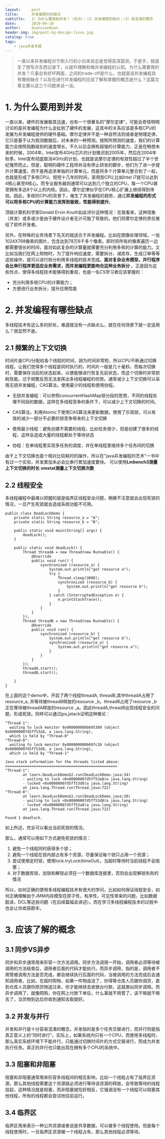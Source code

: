 ```yaml
---
layout:     post
title:      并发编程的优缺点
subtitle:   1）为什么要用到并发？（优点）；（2）并发编程的缺点；（3）易混淆的概念
date:       2019-04-10
author:     duanxiaoduan
header-img: img/post-bg-design-linux.jpg
catalog: true
tags:
    - java并发专题
---
```


>一直以来并发编程对于刚入行的小白来说总是觉得高深莫测，于是乎，就诞生了想写点东西记录下，以提升理解和堆并发编程的认知。为什么需要用的并发？凡事总有好坏两面，之间的trade-off是什么，也就是说并发编程具有哪些缺点？以及在进行并发编程时应该了解和掌握的概念是什么？这篇文章主要以这三个问题来谈一谈。

# 1. 为什么要用到并发 #
一直以来，硬件的发展极其迅速，也有一个很著名的"摩尔定律"，可能会奇怪明明讨论的是并发编程为什么会扯到了硬件的发展，这其中的关系应该是多核CPU的发展为并发编程提供的硬件基础。摩尔定律并不是一种自然法则或者是物理定律，它只是基于认为观测数据后，对未来的一种预测。按照所预测的速度，我们的计算能力会按照指数级别的速度增长，不久以后会拥有超强的计算能力，正是在畅想未来的时候，2004年，Intel宣布4GHz芯片的计划推迟到2005年，然后在2004年秋季，Intel宣布彻底取消4GHz的计划，也就是说摩尔定律的有效性超过了半个世纪戛然而止。但是，聪明的硬件工程师并没有停止研发的脚步，他们为了进一步提升计算速度，而不是再追求单独的计算单元，而是将多个计算单元整合到了一起，也就是形成了多核CPU。短短十几年的时间，家用型CPU,比如Intel i7就可以达到4核心甚至8核心。而专业服务器则通常可以达到几个独立的CPU，每一个CPU甚至拥有多达8个以上的内核。因此，摩尔定律似乎在CPU核心扩展上继续得到体验。因此，多核的CPU的背景下，催生了并发编程的趋势，通过**并发编程的形式可以将多核CPU的计算能力发挥到极致，性能得到提升**。

顶级计算机科学家Donald Ervin Knuth如此评价这种情况：在我看来，这种现象（并发）或多或少是由于硬件设计者无计可施了导致的，他们将摩尔定律的责任推给了软件开发者。

另外，在特殊的业务场景下先天的就适合于并发编程。比如在图像处理领域，一张1024X768像素的图片，包含达到78万6千多个像素。即时将所有的像素遍历一边都需要很长的时间，面对如此复杂的计算量就需要充分利用多核的计算的能力。又比如当我们在网上购物时，为了提升响应速度，需要拆分，减库存，生成订单等等这些操作，就可以进行拆分利用多线程的技术完成。**面对复杂业务模型，并行程序会比串行程序更适应业务需求，而并发编程更能吻合这种业务拆分** 。正是因为这些优点，使得多线程技术能够得到重视，也是一名CS学习者应该掌握的：

- 充分利用多核CPU的计算能力；
- 方便进行业务拆分，提升应用性能

# 2. 并发编程有哪些缺点 #
多线程技术有这么多的好处，难道就没有一点缺点么，就在任何场景下就一定适用么？很显然不是。


## 2.1 频繁的上下文切换 ##

时间片是CPU分配给各个线程的时间，因为时间非常短，所以CPU不断通过切换线程，让我们觉得多个线程是同时执行的，时间片一般是几十毫秒。而每次切换时，需要保存当前的状态起来，以便能够进行恢复先前状态，而这个切换时非常损耗性能，过于频繁反而无法发挥出多线程编程的优势。通常减少上下文切换可以采用无锁并发编程，CAS算法，使用最少的线程和使用协程。

- 无锁并发编程：可以参照concurrentHashMap锁分段的思想，不同的线程处理不同段的数据，这样在多线程竞争的条件下，可以减少上下文切换的时间。

- CAS算法，利用Atomic下使用CAS算法来更新数据，使用了乐观锁，可以有效的减少一部分不必要的锁竞争带来的上下文切换
- 使用最少线程：避免创建不需要的线程，比如任务很少，但是创建了很多的线程，这样会造成大量的线程都处于等待状态

- 协程：在单线程里实现多任务的调度，并在单线程里维持多个任务间的切换

由于上下文切换也是个相对比较耗时的操作，所以在"java并发编程的艺术"一书中有过一个实验，并发累加未必会比串行累加速度要快。 可以使用**Lmbench3测量上下文切换的时长**  **vmstat测量上下文切换次数**


## 2.2 线程安全 ##

多线程编程中最难以把握的就是临界区线程安全问题，稍微不注意就会出现死锁的情况，一旦产生死锁就会造成系统功能不可用。


	public class DeadLockDemo {
	    private static String resource_a = "A";
	    private static String resource_b = "B";
	
	    public static void main(String[] args) {
	        deadLock();
	    }
	
	    public static void deadLock() {
	        Thread threadA = new Thread(new Runnable() {
	            @Override
	            public void run() {
	                synchronized (resource_a) {
	                    System.out.println("get resource a");
	                    try {
	                        Thread.sleep(3000);
	                        synchronized (resource_b) {
	                            System.out.println("get resource b");
	                        }
	                    } catch (InterruptedException e) {
	                        e.printStackTrace();
	                    }
	                }
	            }
	        });
	        Thread threadB = new Thread(new Runnable() {
	            @Override
	            public void run() {
	                synchronized (resource_b) {
	                    System.out.println("get resource b");
	                    synchronized (resource_a) {
	                        System.out.println("get resource a");
	                    }
	                }
	            }
	        });
	        threadA.start();
	        threadB.start();
	
	    }
	}

在上面的这个demo中，开启了两个线程threadA, threadB,其中threadA占用了resource_a, 并等待被threadB释放的resource _b。threadB占用了resource _b正在等待被threadA释放的resource _a。因此threadA,threadB出现线程安全的问题，形成死锁。同样可以通过jps,jstack证明这种推论：

	"Thread-1":
	  waiting to lock monitor 0x000000000b695360 (object 0x00000007d5ff53a8, a java.lang.String),
	  which is held by "Thread-0"
	"Thread-0":
	  waiting to lock monitor 0x000000000b697c10 (object 0x00000007d5ff53d8, a java.lang.String),
	  which is held by "Thread-1"
	
	Java stack information for the threads listed above:
	===================================================
	"Thread-1":
	        at learn.DeadLockDemo$2.run(DeadLockDemo.java:34)
	        - waiting to lock <0x00000007d5ff53a8(a java.lang.String)
	        - locked <0x00000007d5ff53d8(a java.lang.String)
	        at java.lang.Thread.run(Thread.java:722)
	"Thread-0":
	        at learn.DeadLockDemo$1.run(DeadLockDemo.java:20)
	        - waiting to lock <0x00000007d5ff53d8(a java.lang.String)
	        - locked <0x00000007d5ff53a8(a java.lang.String)
	        at java.lang.Thread.run(Thread.java:722)
	
	Found 1 deadlock.

 
如上所述，完全可以看出当前死锁的情况。

那么，通常可以用如下方式避免死锁的情况：

1. 避免一个线程同时获得多个锁；
2. 避免一个线程在锁内部占有多个资源，尽量保证每个锁只占用一个资源；
3. 尝试使用定时锁，使用lock.tryLock(timeOut)，当超时等待时当前线程不会阻塞；
4. 对于数据库锁，加锁和解锁必须在一个数据库连接里，否则会出现解锁失败的情况

所以，如何正确的使用多线程编程技术有很大的学问，比如如何保证线程安全，如何正确理解由于JMM内存模型在原子性，有序性，可见性带来的问题，比如数据脏读，DCL等这些问题（在后续篇幅会讲述）。而在学习多线程编程技术的过程中也会让你收获颇丰。


# 3. 应该了解的概念 #
## 3.1 同步VS异步 ##
同步和异步通常用来形容一次方法调用。同步方法调用一开始，调用者必须等待被调用的方法结束后，调用者后面的代码才能执行。而异步调用，指的是，调用者不用管被调用方法是否完成，都会继续执行后面的代码，当被调用的方法完成后会通知调用者。比如，在超时购物，如果一件物品没了，你得等仓库人员跟你调货，直到仓库人员跟你把货物送过来，你才能继续去收银台付款，这就类似同步调用。而异步调用了，就像网购，你在网上付款下单后，什么事就不用管了，该干嘛就干嘛去了，当货物到达后你收到通知去取就好。

## 3.2 并发与并行 ##
并发和并行是十分容易混淆的概念。并发指的是多个任务交替进行，而并行则是指真正意义上的“同时进行”。实际上，如果系统内只有一个CPU，而使用多线程时，那么真实系统环境下不能并行，只能通过切换时间片的方式交替进行，而成为并发执行任务。真正的并行也只能出现在拥有多个CPU的系统中。

## 3.3 阻塞和非阻塞 ##
阻塞和非阻塞通常用来形容多线程间的相互影响，比如一个线程占有了临界区资源，那么其他线程需要这个资源就必须进行等待该资源的释放，会导致等待的线程挂起，这种情况就是阻塞，而非阻塞就恰好相反，它强调没有一个线程可以阻塞其他线程，所有的线程都会尝试地往前运行。

## 3.4 临界区 ##
临界区用来表示一种公共资源或者说是共享数据，可以被多个线程使用。但是每个线程使用时，一旦临界区资源被一个线程占有，那么其他线程必须等待。